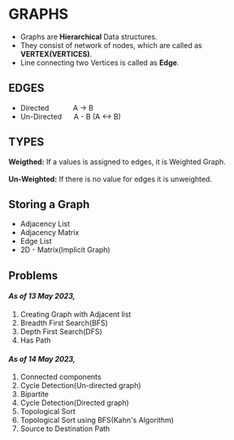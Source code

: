 # GRAPHS

- Graphs are **Hierarchical** Data structures.
- They consist of network of nodes, which are called as **VERTEX(VERTICES)**.
- Line connecting two Vertices is called as **Edge**.

## EDGES

- Directed &nbsp;&nbsp;&nbsp;&nbsp;&nbsp;&nbsp;&nbsp;&nbsp;&nbsp;&nbsp; A -> B
- Un-Directed &nbsp;&nbsp;&nbsp;&nbsp;       A - B (A <-> B)

## TYPES

**Weigthed:** If a values is assigned to edges, it is Weighted Graph.\
<br />
**Un-Weighted:** If there is no value for edges it is unweighted.

## Storing a Graph

- Adjacency List
- Adjacency Matrix
- Edge List
- 2D \- Matrix(Implicit Graph)


## Problems

#### _As of 13 May 2023,_ 
1. Creating Graph with Adjacent list
2. Breadth First Search(BFS)
3. Depth First Search(DFS)
4. Has Path    

#### _As of 14 May 2023,_
1. Connected components
2. Cycle Detection(Un-directed graph)
3. Bipartite
4. Cycle Detection(Directed graph)
5. Topological Sort
6. Topological Sort using BFS(Kahn's Algorithm)
7. Source to Destination Path